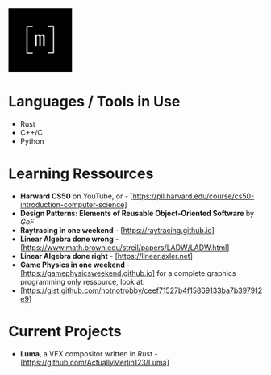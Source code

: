 <img src="Icon.png" alt="Icon" width="25%"/>

# Languages / Tools in Use
- Rust
- C++/C
- Python

# Learning Ressources
- **Harward CS50** on YouTube, or - [https://pll.harvard.edu/course/cs50-introduction-computer-science]
- **Design Patterns: Elements of Reusable Object-Oriented Software** by *GoF*
- **Raytracing in one weekend** - [https://raytracing.github.io]
- **Linear Algebra done wrong** - [https://www.math.brown.edu/streil/papers/LADW/LADW.html]
- **Linear Algebra done right** - [https://linear.axler.net]
- **Game Physics in one weekend** - [https://gamephysicsweekend.github.io]
for a complete graphics programming only ressource, look at:
- [https://gist.github.com/notnotrobby/ceef71527b4f15869133ba7b397912e9]

# Current Projects
- **Luma**, a VFX compositor written in Rust - [https://github.com/ActuallyMerlin123/Luma]
